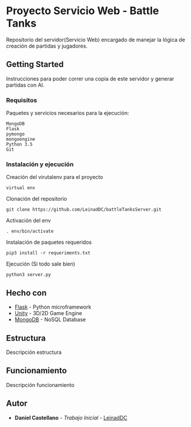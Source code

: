 # Proyecto Servicio Web - Battle Tanks

Repositorio del servidor(Servicio Web) encargado de manejar la lógica de creación de partidas y jugadores.


## Getting Started

Instrucciones para poder correr una copia de este servidor y generar partidas con AI.

### Requisitos

Paquetes y servicios necesarios para la ejecución:

```
MongoDB
Flask
pymongo
mongoengine
Python 3.5
Git
```

### Instalación y ejecución

Creación del virutalenv para el proyecto

```
virtual env
```

Clonación del repositorio

```
git clone https://github.com/LeinadDC/battleTanksServer.git
```

Activación del env

```
. env/bin/activate
```

Instalación de paquetes requeridos

```
pip3 install -r requeriments.txt
```

Ejecución (Si todo sale bien)

```
python3 server.py
```

## Hecho con

* [Flask](http://flask.pocoo.org/) - Python microframework
* [Unity](https://unity3d.com/) - 3D/2D Game Engine
* [MongoDB](https://www.mongodb.com/) - NoSQL Database

## Estructura

Descripción estructura

## Funcionamiento

Descripción funcionamiento


## Autor
* **Daniel Castellano** - *Trabajo Inicial* - [LeinadDC](https://github.com/LeinadDC/)

